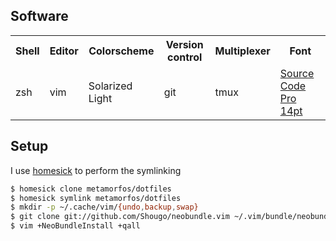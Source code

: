 ## Software
<table>
  <tr>
    <th>Shell</th>
    <th>Editor</th>
    <th>Colorscheme</th>
    <th>Version control</th>
    <th>Multiplexer</th>
    <th>Font</th>
  </tr>
  <tr>
    <td>zsh</td>
    <td>vim</td>
    <td>Solarized Light</td>
    <td>git</td>
    <td>tmux</td>
    <td><a href=http://blogs.adobe.com/typblography/2012/09/source-code-pro.html>Source Code Pro 14pt</a></td>
  </tr>
</table>


## Setup
I use [homesick][homesick_home] to perform the symlinking

```bash
$ homesick clone metamorfos/dotfiles
$ homesick symlink metamorfos/dotfiles
$ mkdir -p ~/.cache/vim/{undo,backup,swap}
$ git clone git://github.com/Shougo/neobundle.vim ~/.vim/bundle/neobundle.vim
$ vim +NeoBundleInstall +qall
```

[homesick_home]:http://github.com/technicalpickles/homesick
